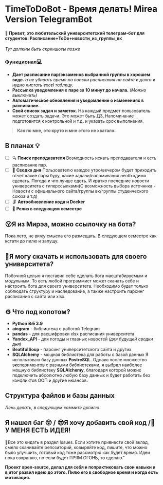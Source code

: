 TimeToDoBot - Время делать! Mirea Version TelegramBot
===================
#### 👋 __Привет, это любительский университетский телеграм-бот для студентов: Расписание+ToDo+новости_из_группы_вк__

*Тут должны быть скриншоты позже*
### Функционал💻
- __Дает расписание пар/экзаменов выбранной группы в хорошем виде.__ *а не убивать время на поиски расписания на сайте и долго и нудно листать excel таблицу.* 
- __Рассылка уведомления о паре за 10 минут до начала.__ *(Можно выключить)*
- __Автоматическое обновления и уведомление о изменениях в расписание.__
- __Свой список задач и заметок.__ 
На каждый предмет пользователь может создать задачи. Это может быть ДЗ, Напоминание подготовится к контрольной и т.д. и указать срок выполнения.
> __Как по мне, это круто и мне этого не хватало.__
## В планах 💡
- [ ] 🔍 __Поиск преподавателя__ 
Возмодность искать преподавателя и есть расписание пар.
- [ ] 📰 __Сводка дня__ 
Пользователю каждое утро/вечером будет приходить отчет какие пары буду, какие задачи/напоминания необходимо сделать. Погода и что лучше одеть. И кратко последние новости университета с гиперссылками(С возможность выбора источника - Новости с официального сайта/группы вк/группы студенческого союза и т.д)
- [ ] 🗜 __Автообновление кода и Docker__
- [ ] 🎉 __Релиз в следующем семестре__
## 😮Я из Мирэа, можно ссылочку на бота?
Пока лето, не вижу смысла его размещать. В следующем семестре как кстати до пилю и запущу.
## 🤔Я могу скачать и использовать для своего университета? 
Побочной целью я поставил себе сделать бота масштабируемым и модульным. То есть любой программист может скачать себе и настроить бота для своего университета. Необходимо будет только соблюдать структуру и наследование, а также настроить парсинг расписания с сайта или xlsx.
## ⚙ Что под копотом?
- __Python ~~3.5~~ 3.9__
- __aiogram__ - библиотека с работой Telegram
- __pandas__ - для расшифровки xlsx расписания университета
- __Yandex_API__ - для погоды и главных новостей *(для будущей сводки дня)*
- __BeatifulSoup__ - парсинг университетского сайта и других
- __SQLAlchemy__ - мощная библиотека для работы с базой данных
Я использоваю базу данных __PostreSQL__. Однако после множество экспериментов с разными библиотеками, я выбрал наиболее мощную библиотеку __SQLAlchemy__, благодаря которой можно подключить абсолютно любую базу данных и будет работать без конфликтов ООП и другие нюансов. 

## Структура файлов и базы данных
*Лень делать, в следующем коммите допилю*
## Я нашел баг 😲 / 😎Я хочу добавить свой код /🤯 У МЕНЯ ЕСТЬ ИДЕЯ!
📣Все это кидать в раздел Issues. Если хотите привнести свой вклад, смело скачивайте репозиторий, ковыряйте код, пишите, что можно было улучшить, готовый код тоже рассмотрю как будет время.
Идеи пока сохраняю, но если будет ПРЯМ ОГОНЬ, то сделаю."

__Проект open-source, делал для себя и попрактиковать свои навыки и в итог развил идею до этого. Пилю его в свободное время и когда есть мотивация.__  


